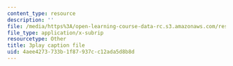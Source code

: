 ```yaml
---
content_type: resource
description: ''
file: /media/https%3A/open-learning-course-data-rc.s3.amazonaws.com/res-5-0001-digital-lab-techniques-manual-spring-2007/4aee4273733b1f87937cc12ada5d8b8d_P-UBuAFxJiA.srt
file_type: application/x-subrip
resourcetype: Other
title: 3play caption file
uid: 4aee4273-733b-1f87-937c-c12ada5d8b8d
---
```


